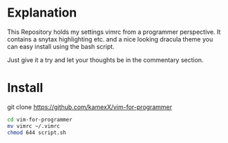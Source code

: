 # Explanation
This Repository holds my settings vimrc from a programmer perspective. It contains a snytax highlighting etc. and a nice looking dracula theme you can easy install using the bash script.

Just give it a try and let your thoughts be in the commentary section.

# Install
git clone https://github.com/kamexX/vim-for-programmer

``` bash
cd vim-for-programmer
mv vimrc ~/.vimrc
chmod 644 script.sh
```
